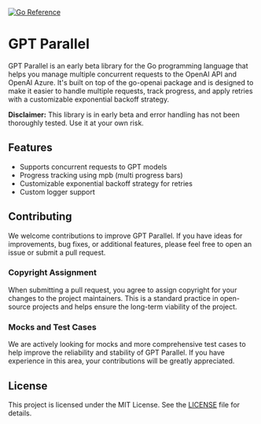 [![Go Reference](https://pkg.go.dev/badge/github.com/tbiehn/gptparallel.svg)](https://pkg.go.dev/github.com/tbiehn/gptparallel)

# GPT Parallel

GPT Parallel is an early beta library for the Go programming language that helps you manage multiple concurrent requests to the OpenAI API and OpenAI Azure. It's built on top of the go-openai package and is designed to make it easier to handle multiple requests, track progress, and apply retries with a customizable exponential backoff strategy.

**Disclaimer:** This library is in early beta and error handling has not been thoroughly tested. Use it at your own risk.

## Features

- Supports concurrent requests to GPT models
- Progress tracking using mpb (multi progress bars)
- Customizable exponential backoff strategy for retries
- Custom logger support

## Contributing

We welcome contributions to improve GPT Parallel. If you have ideas for improvements, bug fixes, or additional features, please feel free to open an issue or submit a pull request.

### Copyright Assignment

When submitting a pull request, you agree to assign copyright for your changes to the project maintainers. This is a standard practice in open-source projects and helps ensure the long-term viability of the project.

### Mocks and Test Cases

We are actively looking for mocks and more comprehensive test cases to help improve the reliability and stability of GPT Parallel. If you have experience in this area, your contributions will be greatly appreciated.

## License

This project is licensed under the MIT License. See the [LICENSE](LICENSE) file for details.
